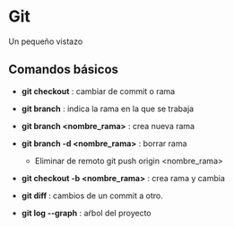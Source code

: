 # Git

Un pequeño vistazo

## Comandos básicos
- __git checkout__ : cambiar de commit o rama

- __git branch__ : indica la rama en la que se trabaja

- __git branch <nombre_rama>__ : crea nueva rama 


- __git branch -d <nombre_rama>__ : borrar rama
    * Eliminar de remoto git push origin <nombre_rama>

- __git checkout -b <nombre_rama>__ : crea rama y cambia

- __git diff <hash1> <hash2>__: cambios de un commit a otro.

- __git log --graph__ : aŕbol del proyecto

